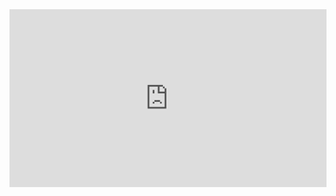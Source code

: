<iframe width="560" height="315" src="https://www.youtube.com/embed/xyluWPi6Ajo" frameborder="0" allow="accelerometer; autoplay; clipboard-write; encrypted-media; gyroscope; picture-in-picture" allowfullscreen></iframe>